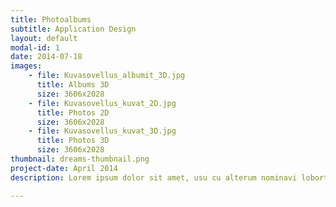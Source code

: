 ```yaml
---
title: Photoalbums
subtitle: Application Design
layout: default
modal-id: 1
date: 2014-07-18
images: 
    - file: Kuvasovellus_albumit_3D.jpg
      title: Albums 3D
      size: 3606x2028
    - file: Kuvasovellus_kuvat_2D.jpg
      title: Photos 2D
      size: 3606x2028
    - file: Kuvasovellus_kuvat_3D.jpg
      title: Photos 3D
      size: 3606x2028
thumbnail: dreams-thumbnail.png
project-date: April 2014
description: Lorem ipsum dolor sit amet, usu cu alterum nominavi lobortis. At duo novum diceret. Tantas apeirian vix et, usu sanctus postulant inciderint ut, populo diceret necessitatibus in vim. Cu eum dicam feugiat noluisse.

---
```


